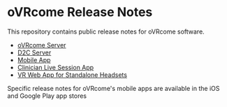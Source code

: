 # oVRcome Release Notes

This repository contains public release notes for oVRcome software.

- [oVRcome Server](ovrcome_server_release_notes.md)
- [D2C Server](d2c_server_release_notes.md)
- [Mobile App](mobile_app_release_notes.md)
- [Clinician Live Session App](clinician_live_session_app_release_notes.md)
- [VR Web App for Standalone Headsets](vr_web_app_for_standalone_headsets_release_notes.md)

Specific release notes for oVRcome's mobile apps are available in the iOS and Google Play app stores
